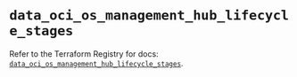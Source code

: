 # `data_oci_os_management_hub_lifecycle_stages`

Refer to the Terraform Registry for docs: [`data_oci_os_management_hub_lifecycle_stages`](https://registry.terraform.io/providers/oracle/oci/7.19.0/docs/data-sources/os_management_hub_lifecycle_stages).
